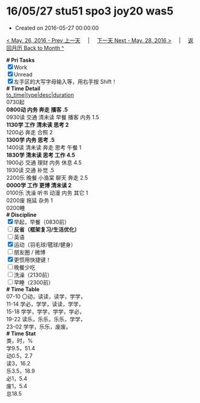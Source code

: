 # 16/05/27 stu51 spo3 joy20 was5

- Created on 2016-05-27 00:00:00

[< May. 26, 2016 - Prev 上一天](/_archived/lifelogs/2016/05/d26.md) &nbsp; &nbsp; | &nbsp; &nbsp; [下一天 Next - May. 28, 2016 >](/_archived/lifelogs/2016/05/d28.md) &nbsp; &nbsp; |  &nbsp; &nbsp; [返回月历 Back to Month ^](/_archived/lifelogs/2016/05/index.md)
<br/><div><b># Pri Tasks</b></div><div><input checked="true" type="checkbox"/>Work</div><div><input checked="true" type="checkbox"/>Unread</div><div><input checked="true" type="checkbox"/>左手区的大写字母输入等，用右手按 Shift！</div><div><b># Time Detail</b></div><div><u>to_time|type|desc|duration</u></div><div>0730起</div><div><b>0800动 内务 奔走 播客 .5</b></div><div>0930读 交通 清未读 早餐 播客 内务 1.5</div><div><b>1130学 工作 清未读 思考 2</b></div><div>1200必 奔走 合照 2</div><div><b>1300学 内务 思考 .5</b></div><div>1400读 清未读 奔走 思考 午餐 1</div><div><b>1830学 清未读 思考 工作 4.5</b></div><div>1900必 交通 理财 内务 休息 4.5</div><div>1930读 交通 补觉 .5</div><div>2200乐 晚餐 小渔棠 聊天 奔走 2.5</div><div><b>0000学 工作 更博 清未读 2</b></div><div>0100乐 洗澡 听书 动漫 内务 其它 1</div><div>0200废 拖延 杂务 1</div><div>0200睡</div><div><b># Discipline</b></div><div><input checked="true" type="checkbox"/>早起，早餐（0830前）</div><div><b><input type="checkbox"/></b><b>反省（框架复习/生活优化）</b></div><div><input type="checkbox"/>英语</div><div><input checked="true" type="checkbox"/>运动（羽毛球/毽球/健身）</div><div><input type="checkbox"/>朋友圈 / 微博</div><div><input checked="true" type="checkbox"/>更惯用快捷键！</div><div><input type="checkbox"/>晚餐少吃</div><div><input type="checkbox"/>洗澡（2130前）</div><div><input type="checkbox"/>早睡（2300前）</div><div><b># Time Table</b></div><div>07-10 〇动，读读，读学，学学，</div><div>11-14 学必，学学，读读，学学，</div><div>15-18 学学，学学，学学，学必，</div><div>19-22 读乐，乐乐，乐乐，学学，</div><div>23-02 学学，乐乐，废废。</div><div><b># Time Stat</b></div><div>类，时，%</div><div>学9.5，51.4</div><div>动0.5，2.7</div><div>读3，16.2</div><div>乐3.5，18.9</div><div>必1，5.4</div><div>废1，5.4</div><div>总18.5</div>
